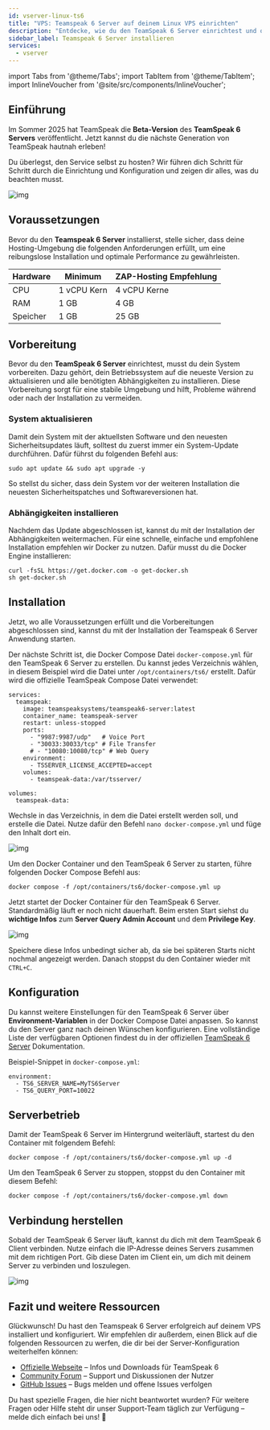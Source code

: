 ```yaml
---
id: vserver-linux-ts6
title: "VPS: Teamspeak 6 Server auf deinem Linux VPS einrichten"
description: "Entdecke, wie du den TeamSpeak 6 Server einrichtest und optimierst für zuverlässiges Hosting und Performance → Jetzt mehr erfahren"
sidebar_label: Teamspeak 6 Server installieren
services:
  - vserver
---
```


import Tabs from '@theme/Tabs';
import TabItem from '@theme/TabItem';
import InlineVoucher from '@site/src/components/InlineVoucher';

## Einführung

Im Sommer 2025 hat TeamSpeak die **Beta-Version** des **TeamSpeak 6 Servers** veröffentlicht. Jetzt kannst du die nächste Generation von TeamSpeak hautnah erleben!

Du überlegst, den Service selbst zu hosten? Wir führen dich Schritt für Schritt durch die Einrichtung und Konfiguration und zeigen dir alles, was du beachten musst.

![img](https://screensaver01.zap-hosting.com/index.php/s/4J6HJjQdRddjGFK/preview)

<InlineVoucher />



## Voraussetzungen

Bevor du den **Teamspeak 6 Server** installierst, stelle sicher, dass deine Hosting-Umgebung die folgenden Anforderungen erfüllt, um eine reibungslose Installation und optimale Performance zu gewährleisten.

| Hardware   | Minimum      | ZAP-Hosting Empfehlung    |
| ---------- | ------------ | ------------------------- |
| CPU        | 1 vCPU Kern  | 4 vCPU Kerne              |
| RAM        | 1 GB         | 4 GB                      |
| Speicher   | 1 GB         | 25 GB                     |



## Vorbereitung

Bevor du den **TeamSpeak 6 Server** einrichtest, musst du dein System vorbereiten. Dazu gehört, dein Betriebssystem auf die neueste Version zu aktualisieren und alle benötigten Abhängigkeiten zu installieren. Diese Vorbereitung sorgt für eine stabile Umgebung und hilft, Probleme während oder nach der Installation zu vermeiden.


### System aktualisieren
Damit dein System mit der aktuellsten Software und den neuesten Sicherheitsupdates läuft, solltest du zuerst immer ein System-Update durchführen. Dafür führst du folgenden Befehl aus:

```
sudo apt update && sudo apt upgrade -y
```
So stellst du sicher, dass dein System vor der weiteren Installation die neuesten Sicherheitspatches und Softwareversionen hat.

### Abhängigkeiten installieren
Nachdem das Update abgeschlossen ist, kannst du mit der Installation der Abhängigkeiten weitermachen. Für eine schnelle, einfache und empfohlene Installation empfehlen wir Docker zu nutzen. Dafür musst du die Docker Engine installieren:

```
curl -fsSL https://get.docker.com -o get-docker.sh
sh get-docker.sh
```




## Installation
Jetzt, wo alle Voraussetzungen erfüllt und die Vorbereitungen abgeschlossen sind, kannst du mit der Installation der Teamspeak 6 Server Anwendung starten.

Der nächste Schritt ist, die Docker Compose Datei `docker-compose.yml` für den TeamSpeak 6 Server zu erstellen. Du kannst jedes Verzeichnis wählen, in diesem Beispiel wird die Datei unter `/opt/containers/ts6/` erstellt. Dafür wird die offizielle TeamSpeak Compose Datei verwendet:

```
services:
  teamspeak:
    image: teamspeaksystems/teamspeak6-server:latest
    container_name: teamspeak-server
    restart: unless-stopped
    ports:
      - "9987:9987/udp"   # Voice Port
      - "30033:30033/tcp" # File Transfer
      # - "10080:10080/tcp" # Web Query
    environment:
      - TSSERVER_LICENSE_ACCEPTED=accept
    volumes:
      - teamspeak-data:/var/tsserver/

volumes:
  teamspeak-data:
```

Wechsle in das Verzeichnis, in dem die Datei erstellt werden soll, und erstelle die Datei. Nutze dafür den Befehl `nano docker-compose.yml` und füge den Inhalt dort ein.

![img](https://screensaver01.zap-hosting.com/index.php/s/yBZTKL8MYgLiJEt/download)


Um den Docker Container und den TeamSpeak 6 Server zu starten, führe folgenden Docker Compose Befehl aus:
```
docker compose -f /opt/containers/ts6/docker-compose.yml up
```

Jetzt startet der Docker Container für den TeamSpeak 6 Server. Standardmäßig läuft er noch nicht dauerhaft. Beim ersten Start siehst du **wichtige Infos** zum **Server Query Admin Account** und dem **Privilege Key**.

![img](https://screensaver01.zap-hosting.com/index.php/s/7nNwWkEdG84yx4y/download)

Speichere diese Infos unbedingt sicher ab, da sie bei späteren Starts nicht nochmal angezeigt werden. Danach stoppst du den Container wieder mit `CTRL+C`.



## Konfiguration

Du kannst weitere Einstellungen für den TeamSpeak 6 Server über **Environment-Variablen** in der Docker Compose Datei anpassen. So kannst du den Server ganz nach deinen Wünschen konfigurieren. Eine vollständige Liste der verfügbaren Optionen findest du in der offiziellen [TeamSpeak 6 Server](https://github.com/teamspeak/teamspeak6-server/blob/main/CONFIG.md) Dokumentation.

Beispiel-Snippet in `docker-compose.yml`:

```
environment:
  - TS6_SERVER_NAME=MyTS6Server
  - TS6_QUERY_PORT=10022
```



## Serverbetrieb

Damit der TeamSpeak 6 Server im Hintergrund weiterläuft, startest du den Container mit folgendem Befehl:

```
docker compose -f /opt/containers/ts6/docker-compose.yml up -d
```

Um den TeamSpeak 6 Server zu stoppen, stoppst du den Container mit diesem Befehl:

```
docker compose -f /opt/containers/ts6/docker-compose.yml down
```



## Verbindung herstellen

Sobald der TeamSpeak 6 Server läuft, kannst du dich mit dem TeamSpeak 6 Client verbinden. Nutze einfach die IP-Adresse deines Servers zusammen mit dem richtigen Port. Gib diese Daten im Client ein, um dich mit deinem Server zu verbinden und loszulegen.

![img](https://screensaver01.zap-hosting.com/index.php/s/4J6HJjQdRddjGFK/preview)



## Fazit und weitere Ressourcen

Glückwunsch! Du hast den Teamspeak 6 Server erfolgreich auf deinem VPS installiert und konfiguriert. Wir empfehlen dir außerdem, einen Blick auf die folgenden Ressourcen zu werfen, die dir bei der Server-Konfiguration weiterhelfen können:

- [Offizielle Webseite](https://teamspeak.com/en/) – Infos und Downloads für TeamSpeak 6
- [Community Forum](https://community.teamspeak.com/) – Support und Diskussionen der Nutzer
- [GitHub Issues](https://github.com/teamspeak/teamspeak6-server/issues) – Bugs melden und offene Issues verfolgen

Du hast spezielle Fragen, die hier nicht beantwortet wurden? Für weitere Fragen oder Hilfe steht dir unser Support-Team täglich zur Verfügung – melde dich einfach bei uns! 🙂